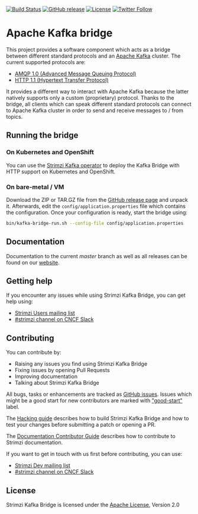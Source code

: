 [![Build Status](https://travis-ci.org/strimzi/strimzi-kafka-bridge.svg?branch=master)](https://travis-ci.org/strimzi/strimzi-kafka-bridge)
[![GitHub release](https://img.shields.io/github/release/strimzi/strimzi-kafka-bridge.svg)](https://github.com/strimzi/strimzi-kafka-bridge/releases/latest)
[![License](https://img.shields.io/badge/license-Apache--2.0-blue.svg)](http://www.apache.org/licenses/LICENSE-2.0)
[![Twitter Follow](https://img.shields.io/twitter/follow/strimziio.svg?style=social&label=Follow&style=for-the-badge)](https://twitter.com/strimziio)

# Apache Kafka bridge

This project provides a software component which acts as a bridge between different standard protocols and an [Apache Kafka](http://kafka.apache.org/) cluster.
The current supported protocols are:

* [AMQP 1.0 (Advanced Message Queuing Protocol)](https://www.amqp.org/)
* [HTTP 1.1 (Hypertext Transfer Protocol)](https://tools.ietf.org/html/rfc2616)

It provides a different way to interact with Apache Kafka because the latter natively supports only a custom (proprietary) protocol. 
Thanks to the bridge, all clients which can speak different standard protocols can connect to Apache Kafka cluster in order to send and receive messages to / from topics.

## Running the bridge

### On Kubernetes and OpenShift

You can use the [Strimzi Kafka operator](https://strimzi.io/) to deploy the Kafka Bridge with HTTP support on Kubernetes and OpenShift.

### On bare-metal / VM

Download the ZIP or TAR.GZ file from the [GitHub release page](https://github.com/strimzi/strimzi-kafka-bridge/releases) and unpack it.
Afterwards, edit the `config/application.properties` file which contains the configuration.
Once your configuration is ready, start the bridge using:

```bash
bin/kafka-bridge-run.sh --config-file config/application.properties
```

## Documentation

Documentation to the current _master_ branch as well as all releases can be found on our [website](https://strimzi.io).

## Getting help

If you encounter any issues while using Strimzi Kafka Bridge, you can get help using:

- [Strimzi Users mailing list](https://lists.cncf.io/g/cncf-strimzi-users/topics)
- [#strimzi channel on CNCF Slack](https://slack.cncf.io/)

## Contributing

You can contribute by:
- Raising any issues you find using Strimzi Kafka Bridge
- Fixing issues by opening Pull Requests
- Improving documentation
- Talking about Strimzi Kafka Bridge

All bugs, tasks or enhancements are tracked as [GitHub issues](https://github.com/strimzi/strimzi-kafka-bridge/issues). Issues which 
might be a good start for new contributors are marked with ["good-start"](https://github.com/strimzi/strimzi-kafka-bridge/labels/good-start) label.

The [Hacking guide](https://github.com/strimzi/strimzi-kafka-bridge/blob/master/HACKING.md) describes how to build Strimzi Kafka Bridge and how to test your changes before submitting a patch or opening a PR.

The [Documentation Contributor Guide](http://strimzi.io/contributing/guide/) describes how to contribute to Strimzi documentation.

If you want to get in touch with us first before contributing, you can use:

- [Strimzi Dev mailing list](https://lists.cncf.io/g/cncf-strimzi-dev/topics)
- [#strimzi channel on CNCF Slack](https://slack.cncf.io/)

## License

Strimzi Kafka Bridge is licensed under the [Apache License](./LICENSE), Version 2.0
